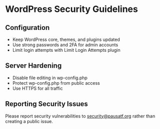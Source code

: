 # WordPress Security Guidelines

## Configuration
- Keep WordPress core, themes, and plugins updated
- Use strong passwords and 2FA for admin accounts
- Limit login attempts with Limit Login Attempts plugin

## Server Hardening
- Disable file editing in wp-config.php
- Protect wp-config.php from public access
- Use HTTPS for all traffic

## Reporting Security Issues
Please report security vulnerabilities to security@pausatf.org rather than creating a public issue.
